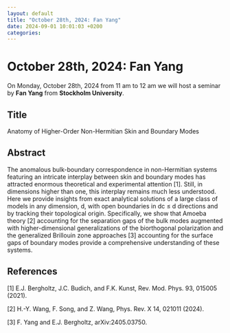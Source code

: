 ```yaml
---
layout: default
title: "October 28th, 2024: Fan Yang"
date: 2024-09-01 10:01:03 +0200
categories:
---
```


# October 28th, 2024: Fan Yang

On Monday, October 28th, 2024 from 11 am to 12 am we will host a seminar by **Fan Yang** from **Stockholm University**. 

## Title

Anatomy of Higher-Order Non-Hermitian Skin and Boundary Modes


## Abstract 

The anomalous bulk-boundary correspondence in non-Hermitian systems featuring an intricate interplay between skin and boundary modes has attracted enormous theoretical and experimental attention [1]. Still, in dimensions higher than one, this interplay remains much less understood. Here we provide insights from exact analytical solutions of a large class of models in any dimension, d, with open boundaries in dc ≤ d directions and by tracking their topological origin. Specifically, we show that Amoeba theory [2] accounting for the separation gaps of the bulk modes augmented with higher-dimensional generalizations of the biorthogonal polarization and the generalized Brillouin zone approaches [3] accounting for the surface gaps of boundary modes provide a comprehensive understanding of these systems.


## References


[1] E.J. Bergholtz, J.C. Budich, and F.K. Kunst, Rev. Mod. Phys. 93, 015005 (2021). 

[2] H.-Y. Wang, F. Song, and Z. Wang, Phys. Rev. X 14, 021011 (2024).

[3] F. Yang and E.J. Bergholtz, arXiv:2405.03750.



